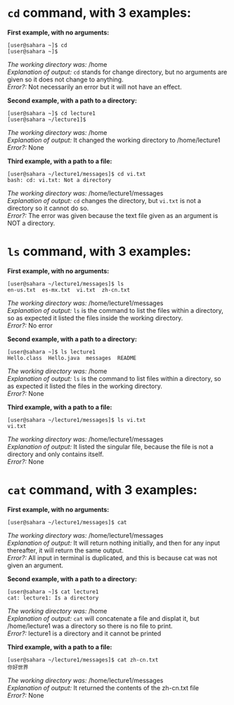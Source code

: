 # `cd` command, with 3 examples:

**First example, with no arguments:** 
```
[user@sahara ~]$ cd
[user@sahara ~]$
```
*The working directory was:* /home <br/>
*Explanation of output:* `cd` stands for change directory, but no arguments are given so it does not change to anything. <br/>
*Error?:* Not necessarily an error but it will not have an effect. <br/>

**Second example, with a path to a directory:**
```
[user@sahara ~]$ cd lecture1
[user@sahara ~/lecture1]$ 
```
*The working directory was:* /home <br/>
*Explanation of output:* It changed the working directory to /home/lecture1 <br/>
*Error?:* None <br/>

**Third example, with a path to a file:**
```
[user@sahara ~/lecture1/messages]$ cd vi.txt
bash: cd: vi.txt: Not a directory
```
*The working directory was:* /home/lecture1/messages <br/>
*Explanation of output:* `cd` changes the directory, but `vi.txt` is not a directory so it cannot do so. <br/>
*Error?:* The error was given because the text file given as an argument is NOT a directory. <br/>

# `ls` command, with 3 examples:

**First example, with no arguments:**
```
[user@sahara ~/lecture1/messages]$ ls
en-us.txt  es-mx.txt  vi.txt  zh-cn.txt
```
*The working directory was:* /home/lecture1/messages <br/>
*Explanation of output:* `ls` is the command to list the files within a directory, so as expected it listed the files inside the working directory. <br/>
*Error?:* No error <br/>

**Second example, with a path to a directory:**
```
[user@sahara ~]$ ls lecture1
Hello.class  Hello.java  messages  README
```
*The working directory was:*  /home <br/>
*Explanation of output:* `ls` is the command to list files within a directory, so as expected it listed the files in the working directory. <br/>
*Error?:* None <br/>

**Third example, with a path to a file:**
```
[user@sahara ~/lecture1/messages]$ ls vi.txt
vi.txt
```
*The working directory was:* /home/lecture1/messages <br/>
*Explanation of output:* It listed the singular file, because the file is not a directory and only contains itself. <br/>
*Error?:* None <br/>

# `cat` command, with 3 examples:

**First example, with no arguments:**
```
[user@sahara ~/lecture1/messages]$ cat

```
*The working directory was:* /home/lecture1/messages <br/>
*Explanation of output:* It will return nothing initially, and then for any input thereafter, it will return the same output. <br/>
*Error?:* All input in terminal is duplicated, and this is because cat was not given an argument. <br/>

**Second example, with a path to a directory:**
```
[user@sahara ~]$ cat lecture1
cat: lecture1: Is a directory
```
*The working directory was:* /home <br/>
*Explanation of output:* `cat` will concatenate a file and displat it, but /home/lecture1 was a directory so there is no file to print. <br/>
*Error?:* lecture1 is a directory and it cannot be printed <br/>

**Third example, with a path to a file:**
```
[user@sahara ~/lecture1/messages]$ cat zh-cn.txt
你好世界

```
*The working directory was:* /home/lecture1/messages <br/>
*Explanation of output:* It returned the contents of the zh-cn.txt file <br/>
*Error?:* None <br/>


